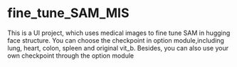 # fine_tune_SAM_MIS
This is a UI project, which uses medical images to fine tune SAM in hugging face structure. You can choose the checkpoint in option module,including lung, heart, colon, spleen and original vit_b. Besides, you can also use your own checkpoint through the option module 


